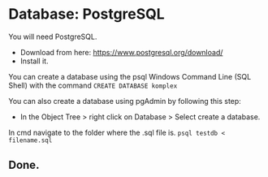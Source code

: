 # Database: PostgreSQL

You will need PostgreSQL.

- Download from here: https://www.postgresql.org/download/
- Install it.

You can create a database using the psql Windows Command Line (SQL Shell) with the command
`CREATE DATABASE komplex`

You can also create a database using pgAdmin by following this step:

- In the Object Tree > right click on Database > Select create a database.

In cmd navigate to the folder where the .sql file is.
`psql testdb < filename.sql`

## Done.
